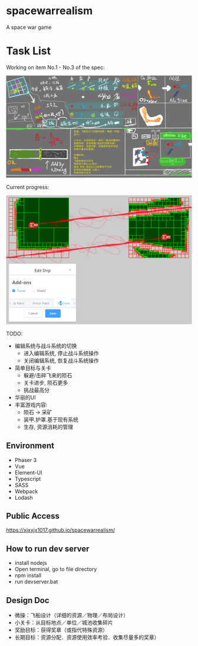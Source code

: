 # spacewarrealism
A space war game

# Task List

Working on item No.1 - No.3 of the spec:

![Specification](/assets/spec/实派宇宙V.png "Specification")

Current progress:

![Progress](/assets/spec/2019-04-13.16-12-52.png "Progress")

TODO:
* 编辑系统与战斗系统的切换
	* 进入编辑系统, 停止战斗系统操作
	* 关闭编辑系统, 恢复战斗系统操作
* 简单目标与关卡
	* 躲避/击碎飞来的陨石
	* 关卡进步, 陨石更多
	* 挑战最高分
* 华丽的UI
* 丰富游戏内容:
	* 陨石 -> 采矿
	* 装甲.护罩.基于现有系统
	* 生存, 资源消耗的管理

## Environment

* Phaser 3 		
* Vue
* Element-UI
* Typescript 	
* SASS	
* Webpack 			
* Lodash

## Public Access
https://xjxxjx1017.github.io/spacewarrealism/

## How to run dev server

* install nodejs
* Open terminal, go to file directory
* npm install
* run devserver.bat

## Design Doc
* 微操：飞船设计（详细的资源／物理／布局设计）
* 小关卡：从目标地点／单位／城池收集碎片
* 奖励目标：获得奖章（或指代特殊资源）
* 长期目标：资源分配．资源使用效率考验．收集尽量多的奖章）